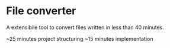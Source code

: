 # File converter
 A extensibile tool to convert files written in less than 40 minutes.
 
~25 minutes project structuring
~15 minutes implementation
